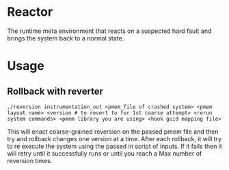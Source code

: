 # Reactor

The runtime meta environment that reacts on a suspected hard fault and brings
the system back to a normal state.

# Usage

## Rollback with reverter

```
./reversion instrumentation_out <pmem_file of crashed system> <pmem layout name> <version # to revert to for 1st coarse attempt> <rerun system commands> <pmem library you are using> <hook guid mapping file>
```

This will enact coarse-grained reversion on the passed pmem file and then try and rollback changes
one version at a time. After each rollback, it will try to re execute the system using the passed in script of inputs.
If it fails then it will retry until it successfully runs or until you reach a Max number of reversion times.

